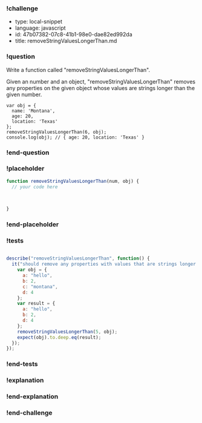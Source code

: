### !challenge

* type: local-snippet
* language: javascript
* id: 47b07382-07c8-41b1-98e0-dae82ed992da
* title: removeStringValuesLongerThan.md

### !question

Write a function called "removeStringValuesLongerThan".

Given an number and an object, "removeStringValuesLongerThan" removes any properties on the given object whose values are strings longer than the given number.

```
var obj = {
  name: 'Montana',
  age: 20,
  location: 'Texas'
};
removeStringValuesLongerThan(6, obj);
console.log(obj); // { age: 20, location: 'Texas' }
```

### !end-question

### !placeholder

```js
function removeStringValuesLongerThan(num, obj) {
  // your code here
   

   
}
```

### !end-placeholder

### !tests

```js

describe("removeStringValuesLongerThan", function() {
  it("should remove any properties with values that are strings longer than num", function() {
    var obj = {
      a: "hello",
      b: 2,
      c: "montana",
      d: 4
    };
    var result = {
      a: "hello",
      b: 2,
      d: 4
    };
    removeStringValuesLongerThan(5, obj);
    expect(obj).to.deep.eq(result);
  });
});


```

### !end-tests

### !explanation

### !end-explanation

### !end-challenge
